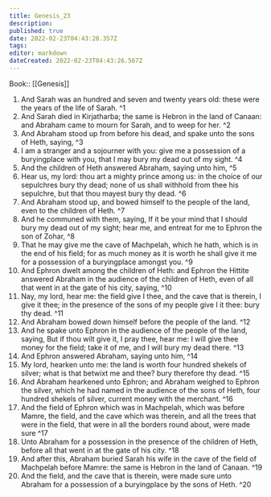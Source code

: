 ```yaml
---
title: Genesis_23
description: 
published: true
date: 2022-02-23T04:43:28.357Z
tags: 
editor: markdown
dateCreated: 2022-02-23T04:43:26.567Z
---
```


 Book:: [[Genesis]]
 1. And Sarah was an hundred and seven and twenty years old: these were the years of the life of Sarah. ^1
 2. And Sarah died in Kirjatharba; the same is Hebron in the land of Canaan: and Abraham came to mourn for Sarah, and to weep for her. ^2
 3. And Abraham stood up from before his dead, and spake unto the sons of Heth, saying, ^3
 4. I am a stranger and a sojourner with you: give me a possession of a buryingplace with you, that I may bury my dead out of my sight. ^4
 5. And the children of Heth answered Abraham, saying unto him, ^5
 6. Hear us, my lord: thou art a mighty prince among us: in the choice of our sepulchres bury thy dead; none of us shall withhold from thee his sepulchre, but that thou mayest bury thy dead. ^6
 7. And Abraham stood up, and bowed himself to the people of the land, even to the children of Heth. ^7
 8. And he communed with them, saying, If it be your mind that I should bury my dead out of my sight; hear me, and entreat for me to Ephron the son of Zohar, ^8
 9. That he may give me the cave of Machpelah, which he hath, which is in the end of his field; for as much money as it is worth he shall give it me for a possession of a buryingplace amongst you. ^9
 10. And Ephron dwelt among the children of Heth: and Ephron the Hittite answered Abraham in the audience of the children of Heth, even of all that went in at the gate of his city, saying, ^10
 11. Nay, my lord, hear me: the field give I thee, and the cave that is therein, I give it thee; in the presence of the sons of my people give I it thee: bury thy dead. ^11
 12. And Abraham bowed down himself before the people of the land. ^12
 13. And he spake unto Ephron in the audience of the people of the land, saying, But if thou wilt give it, I pray thee, hear me: I will give thee money for the field; take it of me, and I will bury my dead there. ^13
 14. And Ephron answered Abraham, saying unto him, ^14
 15. My lord, hearken unto me: the land is worth four hundred shekels of silver; what is that betwixt me and thee? bury therefore thy dead. ^15
 16. And Abraham hearkened unto Ephron; and Abraham weighed to Ephron the silver, which he had named in the audience of the sons of Heth, four hundred shekels of silver, current money with the merchant. ^16
 17. And the field of Ephron which was in Machpelah, which was before Mamre, the field, and the cave which was therein, and all the trees that were in the field, that were in all the borders round about, were made sure ^17
 18. Unto Abraham for a possession in the presence of the children of Heth, before all that went in at the gate of his city. ^18
 19. And after this, Abraham buried Sarah his wife in the cave of the field of Machpelah before Mamre: the same is Hebron in the land of Canaan. ^19
 20. And the field, and the cave that is therein, were made sure unto Abraham for a possession of a buryingplace by the sons of Heth. ^20
